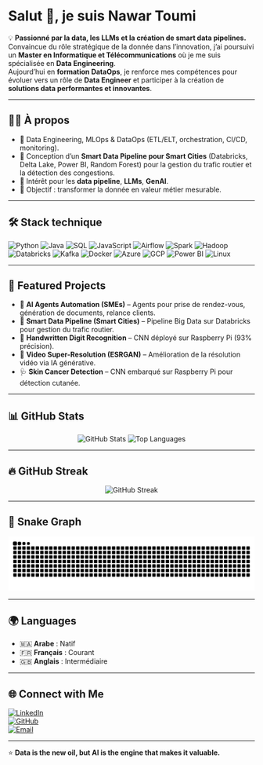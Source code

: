 # Salut 👋, je suis Nawar Toumi

💡 **Passionné par la data, les LLMs et la création de smart data pipelines.**  
Convaincue du rôle stratégique de la donnée dans l’innovation, j’ai poursuivi un **Master en Informatique et Télécommunications** où je me suis spécialisée en **Data Engineering**.  
Aujourd’hui en **formation DataOps**, je renforce mes compétences pour évoluer vers un rôle de **Data Engineer** et participer à la création de **solutions data performantes et innovantes**.  

---

## 🧑‍💻 À propos
- 🔧 Data Engineering, MLOps & DataOps (ETL/ELT, orchestration, CI/CD, monitoring).  
- 🚦 Conception d’un **Smart Data Pipeline pour Smart Cities** (Databricks, Delta Lake, Power BI, Random Forest) pour la gestion du trafic routier et la détection des congestions.   
- 🤖 Intérêt pour les **data pipeline**, **LLMs**, **GenAI**.  
- 🎯 Objectif : transformer la donnée en valeur métier mesurable.  

---

## 🛠️ Stack technique
![Python](https://img.shields.io/badge/Python-3776AB?style=for-the-badge&logo=python&logoColor=white)
![Java](https://img.shields.io/badge/Java-ED8B00?style=for-the-badge&logo=openjdk&logoColor=white)
![SQL](https://img.shields.io/badge/SQL-4479A1?style=for-the-badge&logo=postgresql&logoColor=white)
![JavaScript](https://img.shields.io/badge/JavaScript-F7DF1E?style=for-the-badge&logo=javascript&logoColor=black)
![Airflow](https://img.shields.io/badge/Apache%20Airflow-017CEE?style=for-the-badge&logo=apache-airflow&logoColor=white)
![Spark](https://img.shields.io/badge/Apache%20Spark-E25A1C?style=for-the-badge&logo=apachespark&logoColor=white)
![Hadoop](https://img.shields.io/badge/Apache%20Hadoop-66CCFF?style=for-the-badge&logo=apache&logoColor=black)
![Databricks](https://img.shields.io/badge/Databricks-FF3621?style=for-the-badge&logo=databricks&logoColor=white)
![Kafka](https://img.shields.io/badge/Apache%20Kafka-231F20?style=for-the-badge&logo=apachekafka&logoColor=white)
![Docker](https://img.shields.io/badge/Docker-2496ED?style=for-the-badge&logo=docker&logoColor=white)
![Azure](https://img.shields.io/badge/Microsoft%20Azure-0089D6?style=for-the-badge&logo=microsoft-azure&logoColor=white)
![GCP](https://img.shields.io/badge/Google%20Cloud-4285F4?style=for-the-badge&logo=googlecloud&logoColor=white)
![Power BI](https://img.shields.io/badge/Power%20BI-F2C811?style=for-the-badge&logo=powerbi&logoColor=black)
![Linux](https://img.shields.io/badge/Linux-000000?style=for-the-badge&logo=linux&logoColor=white)

---

## 📌 Featured Projects  
- 🧠 **AI Agents Automation (SMEs)** – Agents pour prise de rendez-vous, génération de documents, relance clients.  
- 🚦 **Smart Data Pipeline (Smart Cities)** – Pipeline Big Data sur Databricks pour gestion du trafic routier.  
- 📝 **Handwritten Digit Recognition** – CNN déployé sur Raspberry Pi (93% précision).  
- 🎥 **Video Super-Resolution (ESRGAN)** – Amélioration de la résolution vidéo via IA générative.  
- 🩺 **Skin Cancer Detection** – CNN embarqué sur Raspberry Pi pour détection cutanée.  

---

## 📊 GitHub Stats  
<p align="center">
  <img src="https://github-readme-stats.vercel.app/api?username=nawartm&show_icons=true&theme=tokyonight" alt="GitHub Stats" height="180"/>
  <img src="https://github-readme-stats.vercel.app/api/top-langs/?username=nawartm&layout=compact&theme=tokyonight" alt="Top Languages" height="180"/>
</p>

---

## 🔥 GitHub Streak  
<p align="center">
  <img src="https://github-readme-streak-stats.herokuapp.com/?user=nawartm&theme=tokyonight" alt="GitHub Streak"/>
</p>

---

## 🐍 Snake Graph  
<p align="center">
  <img src="https://raw.githubusercontent.com/nawartm/nawartm/output/github-contribution-grid-snake.svg" alt="Snake animation"/>
</p>

---
## 🌍 Languages  
- 🇲🇦 **Arabe** : Natif  
- 🇫🇷 **Français** : Courant  
- 🇬🇧 **Anglais** : Intermédiaire
---

## 🌐 Connect with Me  
[![LinkedIn](https://img.shields.io/badge/LinkedIn-0A66C2?style=for-the-badge&logo=linkedin&logoColor=white)](https://www.linkedin.com/in/nawar-toumi/)  
[![GitHub](https://img.shields.io/badge/GitHub-181717?style=for-the-badge&logo=github&logoColor=white)](https://github.com/nawartm)  
[![Email](https://img.shields.io/badge/Email-D14836?style=for-the-badge&logo=gmail&logoColor=white)](mailto:nawar.toumi01@gmail.com)  

---

⭐️ **Data is the new oil, but AI is the engine that makes it valuable.**  
